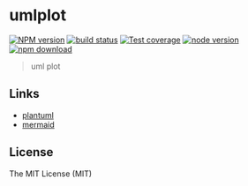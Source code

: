 # umlplot

[![NPM version][npm-image]][npm-url]
[![build status][travis-image]][travis-url]
[![Test coverage][coveralls-image]][coveralls-url]
[![node version][node-image]][node-url]
[![npm download][download-image]][download-url]

[npm-image]: https://img.shields.io/npm/v/umlplot.svg?style=flat-square
[npm-url]: https://npmjs.org/package/umlplot
[travis-image]: https://img.shields.io/travis/xudafeng/umlplot.svg?style=flat-square
[travis-url]: https://travis-ci.org/xudafeng/umlplot
[coveralls-image]: https://img.shields.io/coveralls/xudafeng/umlplot.svg?style=flat-square
[coveralls-url]: https://coveralls.io/r/xudafeng/umlplot?branch=master
[node-image]: https://img.shields.io/badge/node.js-%3E=_8-green.svg?style=flat-square
[node-url]: http://nodejs.org/download/
[download-image]: https://img.shields.io/npm/dm/umlplot.svg?style=flat-square
[download-url]: https://npmjs.org/package/umlplot

> uml plot

## Links

- [plantuml](//xudafeng.github.io/umlplot/plantuml.html)
- [mermaid](//xudafeng.github.io/umlplot/mermaid.html)

## License

The MIT License (MIT)
